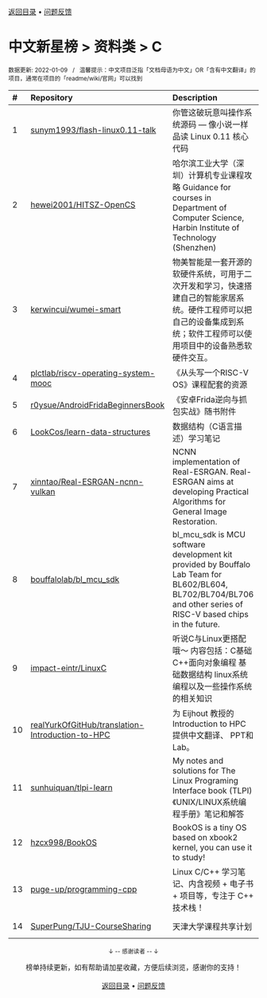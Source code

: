 <a href="https://gitee.com/GrowingGit/GitHub-Chinese-Top-Charts#github中文排行榜">返回目录</a> • <a href="/content/docs/feedback.md">问题反馈</a>

# 中文新星榜 > 资料类 > C
<sub>数据更新: 2022-01-09&nbsp;&nbsp;&nbsp;/&nbsp;&nbsp;&nbsp;温馨提示：中文项目泛指「文档母语为中文」OR「含有中文翻译」的项目，通常在项目的「readme/wiki/官网」可以找到</sub>

|#|Repository|Description|Stars|Updated|Created|
|:-|:-|:-|:-|:-|:-|
|1|[sunym1993/flash-linux0.11-talk](https://gitee.com/sunym1993/flash-linux0.11-talk)|你管这破玩意叫操作系统源码 — 像小说一样品读 Linux 0.11 核心代码|3713|2022-01-06|2021-11-06|
|2|[hewei2001/HITSZ-OpenCS](https://gitee.com/hewei2001/HITSZ-OpenCS)|哈尔滨工业大学（深圳）计算机专业课程攻略   Guidance for courses in Department of Computer Science, Harbin Institute of Technology (Shenzhen)|454|2022-01-08|2021-03-05|
|3|[kerwincui/wumei-smart](https://gitee.com/kerwincui/wumei-smart)|物美智能是一套开源的软硬件系统，可用于二次开发和学习，快速搭建自己的智能家居系统。硬件工程师可以把自己的设备集成到系统；软件工程师可以使用项目中的设备熟悉软硬件交互。|289|2021-07-16|2021-05-24|
|4|[plctlab/riscv-operating-system-mooc](https://gitee.com/plctlab/riscv-operating-system-mooc)|《从头写一个RISC-V OS》课程配套的资源|166|2021-12-27|2021-03-22|
|5|[r0ysue/AndroidFridaBeginnersBook](https://gitee.com/r0ysue/AndroidFridaBeginnersBook)|《安卓Frida逆向与抓包实战》随书附件|130|2021-10-15|2021-04-26|
|6|[LookCos/learn-data-structures](https://gitee.com/LookCos/learn-data-structures)|数据结构（C语言描述）学习笔记|117|2022-01-03|2021-10-09|
|7|[xinntao/Real-ESRGAN-ncnn-vulkan](https://gitee.com/xinntao/Real-ESRGAN-ncnn-vulkan)|NCNN implementation of Real-ESRGAN. Real-ESRGAN aims at developing Practical Algorithms for General Image Restoration.|81|2021-12-10|2021-07-31|
|8|[bouffalolab/bl_mcu_sdk](https://gitee.com/bouffalolab/bl_mcu_sdk)|bl_mcu_sdk is MCU software development kit provided by Bouffalo Lab Team for BL602/BL604, BL702/BL704/BL706 and other series of  RISC-V based chips in the future.|75|2021-12-11|2021-04-27|
|9|[impact-eintr/LinuxC](https://gitee.com/impact-eintr/LinuxC)|听说C与Linux更搭配哦～ 内容包括：C基础 C++面向对象编程 基础数据结构 linux系统编程以及一些操作系统的相关知识|62|2021-12-06|2021-02-08|
|10|[realYurkOfGitHub/translation-Introduction-to-HPC](https://gitee.com/realYurkOfGitHub/translation-Introduction-to-HPC)|为 Eijhout 教授的Introduction to HPC提供中文翻译、 PPT和Lab。|55|2021-12-27|2021-10-18|
|11|[sunhuiquan/tlpi-learn](https://gitee.com/sunhuiquan/tlpi-learn)|My notes and solutions for The Linux Programing Interface book (TLPI)《UNIX/LINUX系统编程手册》笔记和解答|47|2021-11-07|2021-04-15|
|12|[hzcx998/BookOS](https://gitee.com/hzcx998/BookOS)|BookOS is a tiny OS based on xbook2 kernel, you can use it to study!|38|2021-10-31|2021-02-05|
|13|[puge-up/programming-cpp](https://gitee.com/puge-up/programming-cpp)|Linux C/C++ 学习笔记、内含视频 + 电子书 + 项目等，专注于 C++ 技术栈！|36|2021-08-15|2021-07-18|
|14|[SuperPung/TJU-CourseSharing](https://gitee.com/SuperPung/TJU-CourseSharing)|天津大学课程共享计划|31|2021-11-13|2021-07-01|

<div align="center">
    <p><sub>↓ -- 感谢读者 -- ↓</sub></p>
    榜单持续更新，如有帮助请加星收藏，方便后续浏览，感谢你的支持！
</div>

<br/>

<div align="center"><a href="https://gitee.com/GrowingGit/GitHub-Chinese-Top-Charts#github中文排行榜">返回目录</a> • <a href="/content/docs/feedback.md">问题反馈</a></div>
